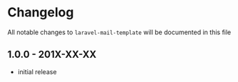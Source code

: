 # Changelog

All notable changes to `laravel-mail-template` will be documented in this file

## 1.0.0 - 201X-XX-XX

- initial release
